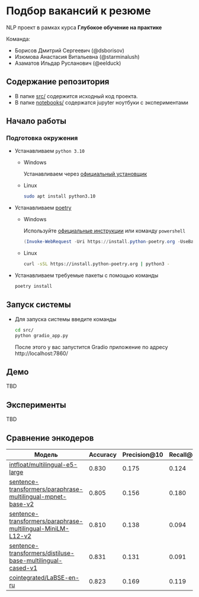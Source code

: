 # Подбор вакансий к резюме

NLP проект в рамках курса **Глубокое обучение на практике**

Команда:
- Борисов Дмитрий Сергеевич (@dsborisov)
- Изюмова Анастасия Витальевна (@starminalush)
- Азаматов Ильдар Русланович (@eelduck)

## Содержание репозитория

- В папке [src/](/src/) содержится исходный код проекта.
- В папке [notebooks/](/notebooks/) содержатся jupyter ноутбуки с экспериментами


## Начало работы

### Подготовка окружения

- Устанавливаем `python 3.10`
    - Windows

      Устанавливаем через [официальный установщик](https://www.python.org/downloads/)

    - Linux

        ```bash
        sudo apt install python3.10
        ```

- Устанавливаем [poetry](https://python-poetry.org/docs/#installation)
    - Windows

      Используйте [официальные инструкции](https://python-poetry.org/docs/#windows-powershell-install-instructions)
      или команду `powershell`

        ```powershell
        (Invoke-WebRequest -Uri https://install.python-poetry.org -UseBasicParsing).Content | py -
        ```

    - Linux

        ```bash
        curl -sSL https://install.python-poetry.org | python3 -
        ```
- Устанавливаем требуемые пакеты с помощью команды
    ```bash
    poetry install
    ```

## Запуск системы

- Для запуска системы введите команды
    ```bash
    cd src/
    python gradio_app.py
    ```
  После этого у вас запустится Gradio приложение по адресу http://localhost:7860/

## Демо
TBD

## Эксперименты
TBD

## Сравнение энкодеров
| Модель | Accuracy |  Precision@10 | Recall@10 | F1@10 |
| --- | --- | --- | --- | --- |
| [intfloat/multilingual-e5-large](https://huggingface.co/intfloat/multilingual-e5-large)| 0.830 |  0.175 | 0.124 | 0.145 |
| [sentence-transformers/paraphrase-multilingual-mpnet-base-v2](https://huggingface.co/sentence-transformers/paraphrase-multilingual-mpnet-base-v2)| 0.805 |  0.156 | 0.180 | 0.127 |
| [sentence-transformers/paraphrase-multilingual-MiniLM-L12-v2](https://huggingface.co/sentence-transformers/paraphrase-multilingual-MiniLM-L12-v2)| 0.810 |  0.138 | 0.094 | 0.111 |
| [sentence-transformers/distiluse-base-multilingual-cased-v1](https://huggingface.co/sentence-transformers/distiluse-base-multilingual-cased-v1)| 0.831 |  0.131 | 0.091 | 0.107 |
| [cointegrated/LaBSE-en-ru](https://huggingface.co/cointegrated/LaBSE-en-ru)| 0.823 |  0.169 | 0.119 | 0.139 |